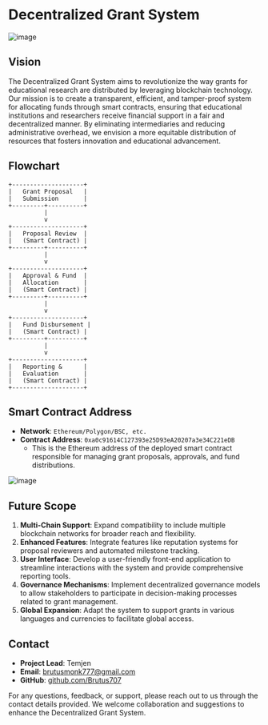 # Decentralized Grant System

![image](https://github.com/user-attachments/assets/85a6894c-3637-45c4-bd06-489fcbb079d1)

## Vision

The Decentralized Grant System aims to revolutionize the way grants for educational research are distributed by leveraging blockchain technology. Our mission is to create a transparent, efficient, and tamper-proof system for allocating funds through smart contracts, ensuring that educational institutions and researchers receive financial support in a fair and decentralized manner. By eliminating intermediaries and reducing administrative overhead, we envision a more equitable distribution of resources that fosters innovation and educational advancement.

## Flowchart

```plaintext
+--------------------+
|   Grant Proposal   |
|   Submission       |
+---------+----------+
          |
          v
+--------------------+
|   Proposal Review  |
|   (Smart Contract) |
+---------+----------+
          |
          v
+--------------------+
|   Approval & Fund  |
|   Allocation       |
|   (Smart Contract) |
+---------+----------+
          |
          v
+--------------------+
|   Fund Disbursement |
|   (Smart Contract) |
+---------+----------+
          |
          v
+--------------------+
|   Reporting &      |
|   Evaluation       |
|   (Smart Contract) |
+--------------------+
```

## Smart Contract Address

- **Network**: `Ethereum/Polygon/BSC, etc.`
- **Contract Address**: `0xa0c91614C127393e25D93eA20207a3e34C221eDB`
  - This is the Ethereum address of the deployed smart contract responsible for managing grant proposals, approvals, and fund distributions.

![image](https://github.com/user-attachments/assets/f94661c3-f33c-455f-999f-3dfdce23e63c)


## Future Scope

1. **Multi-Chain Support**: Expand compatibility to include multiple blockchain networks for broader reach and flexibility.
2. **Enhanced Features**: Integrate features like reputation systems for proposal reviewers and automated milestone tracking.
3. **User Interface**: Develop a user-friendly front-end application to streamline interactions with the system and provide comprehensive reporting tools.
4. **Governance Mechanisms**: Implement decentralized governance models to allow stakeholders to participate in decision-making processes related to grant management.
5. **Global Expansion**: Adapt the system to support grants in various languages and currencies to facilitate global access.

## Contact

- **Project Lead**: Temjen
- **Email**: brutusmonk777@gmail.com
- **GitHub**: [github.com/Brutus707](https://github.com/Brutus707)

For any questions, feedback, or support, please reach out to us through the contact details provided. We welcome collaboration and suggestions to enhance the Decentralized Grant System.

